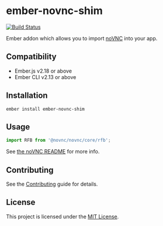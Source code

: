 # ember-novnc-shim

[![Build Status](https://travis-ci.org/omghax/ember-novnc-shim.svg?branch=master)](https://travis-ci.org/omghax/ember-novnc-shim)

Ember addon which allows you to import [noVNC](https://github.com/novnc/noVNC) into your app.

## Compatibility

- Ember.js v2.18 or above
- Ember CLI v2.13 or above

## Installation

```
ember install ember-novnc-shim
```

## Usage

```js
import RFB from '@novnc/novnc/core/rfb';
```

See [the noVNC README](https://github.com/novnc/noVNC/blob/master/README.md) for more info.

## Contributing

See the [Contributing](CONTRIBUTING.md) guide for details.

## License

This project is licensed under the [MIT License](LICENSE.md).
